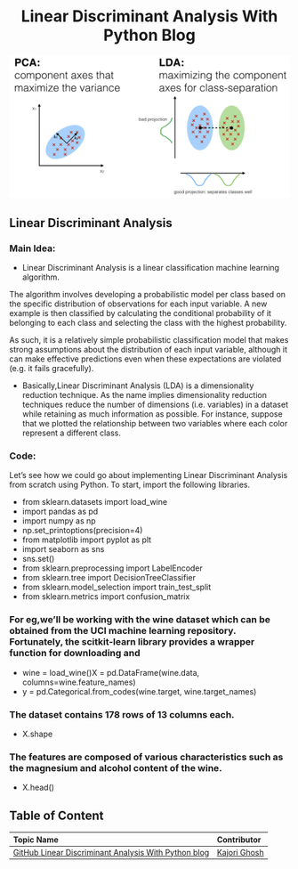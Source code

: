 <h1 align="center">Linear Discriminant Analysis With Python Blog</h1>

![img](img/kajori4.png)

##  Linear Discriminant Analysis

### Main Idea:

* Linear Discriminant Analysis is a linear classification machine learning algorithm.

The algorithm involves developing a probabilistic model per class based on the specific distribution of observations for each input variable. A new example is then classified by calculating the conditional probability of it belonging to each class and selecting the class with the highest probability.

As such, it is a relatively simple probabilistic classification model that makes strong assumptions about the distribution of each input variable, although it can make effective predictions even when these expectations are violated (e.g. it fails gracefully).

* Basically,Linear Discriminant Analysis (LDA) is a dimensionality reduction technique. As the name implies dimensionality reduction techniques reduce the number of dimensions (i.e. variables) in a dataset while retaining as much information as possible. For instance, suppose that we plotted the relationship between two variables where each color represent a different class.

### Code:

Let’s see how we could go about implementing Linear Discriminant Analysis from scratch using Python. To start, import the following libraries.

* from sklearn.datasets import load_wine
* import pandas as pd
* import numpy as np
* np.set_printoptions(precision=4)
* from matplotlib import pyplot as plt
* import seaborn as sns
* sns.set()
* from sklearn.preprocessing import LabelEncoder
* from sklearn.tree import DecisionTreeClassifier
* from sklearn.model_selection import train_test_split
* from sklearn.metrics import confusion_matrix

### For eg,we’ll be working with the wine dataset which can be obtained from the UCI machine learning repository. Fortunately, the scitkit-learn library provides a wrapper function for downloading and

* wine = load_wine()X = pd.DataFrame(wine.data, columns=wine.feature_names)
* y = pd.Categorical.from_codes(wine.target, wine.target_names)

### The dataset contains 178 rows of 13 columns each.

* X.shape



### The features are composed of various characteristics such as the magnesium and alcohol content of the wine.

* X.head()





## Table of Content

| Topic Name | Contributor |
| :-- | :-- |
| [GitHub Linear Discriminant Analysis With Python blog](GitHub-Kajori_blog.md) | [Kajori Ghosh](https://www.github.com/Kajori4) |